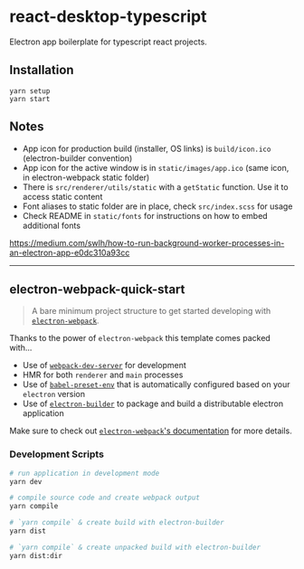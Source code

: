 # react-desktop-typescript

Electron app boilerplate for typescript react projects.

## Installation

```
yarn setup
yarn start
```

## Notes

- App icon for production build (installer, OS links) is `build/icon.ico` (electron-builder convention)
- App icon for the active window is in `static/images/app.ico` (same icon, in electron-webpack static folder)
- There is `src/renderer/utils/static` with a `getStatic` function. Use it to access static content
- Font aliases to static folder are in place, check `src/index.scss` for usage
- Check README in `static/fonts` for instructions on how to embed additional fonts

https://medium.com/swlh/how-to-run-background-worker-processes-in-an-electron-app-e0dc310a93cc

---

## electron-webpack-quick-start

> A bare minimum project structure to get started developing with [`electron-webpack`](https://github.com/electron-userland/electron-webpack).

Thanks to the power of `electron-webpack` this template comes packed with...

- Use of [`webpack-dev-server`](https://github.com/webpack/webpack-dev-server) for development
- HMR for both `renderer` and `main` processes
- Use of [`babel-preset-env`](https://github.com/babel/babel-preset-env) that is automatically configured based on your `electron` version
- Use of [`electron-builder`](https://github.com/electron-userland/electron-builder) to package and build a distributable electron application

Make sure to check out [`electron-webpack`'s documentation](https://webpack.electron.build/) for more details.

### Development Scripts

```bash
# run application in development mode
yarn dev

# compile source code and create webpack output
yarn compile

# `yarn compile` & create build with electron-builder
yarn dist

# `yarn compile` & create unpacked build with electron-builder
yarn dist:dir
```

